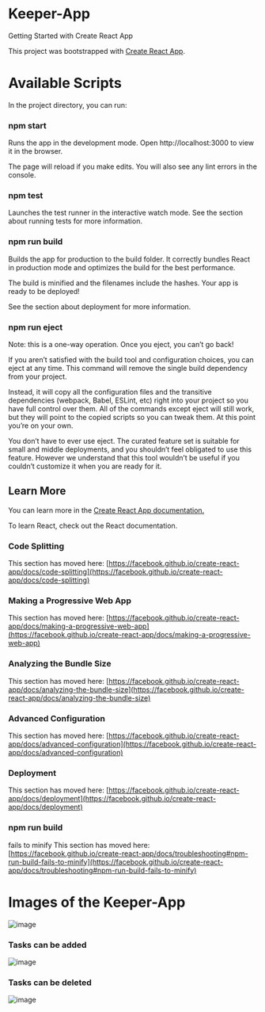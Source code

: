 # Keeper-App
Getting Started with Create React App

This project was bootstrapped with [Create React App](https://github.com/facebook/create-react-app).

# Available Scripts

In the project directory, you can run:

### npm start
Runs the app in the development mode.
Open http://localhost:3000 to view it in the browser.

The page will reload if you make edits.
You will also see any lint errors in the console.

### npm test
Launches the test runner in the interactive watch mode.
See the section about running tests for more information.

### npm run build
Builds the app for production to the build folder.
It correctly bundles React in production mode and optimizes the build for the best performance.

The build is minified and the filenames include the hashes.
Your app is ready to be deployed!

See the section about deployment for more information.

### npm run eject

Note: this is a one-way operation. Once you eject, you can’t go back!

If you aren’t satisfied with the build tool and configuration choices, you can eject at any time.
This command will remove the single build dependency from your project.

Instead, it will copy all the configuration files and the transitive dependencies (webpack, Babel, ESLint, etc) right into your project 
so you have full control over them. All of the commands except eject will still work, but they will point to the copied scripts so 
you can tweak them. At this point you’re on your own.

You don’t have to ever use eject. The curated feature set is suitable for small and middle deployments, 
and you shouldn’t feel obligated to use this feature. However we understand that this tool wouldn’t be 
useful if you couldn’t customize it when you are ready for it.

## Learn More
You can learn more in the [Create React App documentation.](https://create-react-app.dev/docs/getting-started/)

To learn React, check out the React documentation.

### Code Splitting 
This section has moved here: [https://facebook.github.io/create-react-app/docs/code-splitting](https://facebook.github.io/create-react-app/docs/code-splitting)

### Making a Progressive Web App
This section has moved here: [https://facebook.github.io/create-react-app/docs/making-a-progressive-web-app](https://facebook.github.io/create-react-app/docs/making-a-progressive-web-app)

### Analyzing the Bundle Size
This section has moved here: [https://facebook.github.io/create-react-app/docs/analyzing-the-bundle-size](https://facebook.github.io/create-react-app/docs/analyzing-the-bundle-size)

### Advanced Configuration
This section has moved here: [https://facebook.github.io/create-react-app/docs/advanced-configuration](https://facebook.github.io/create-react-app/docs/advanced-configuration)

### Deployment
This section has moved here: [https://facebook.github.io/create-react-app/docs/deployment](https://facebook.github.io/create-react-app/docs/deployment)

### npm run build 
fails to minify
This section has moved here: [https://facebook.github.io/create-react-app/docs/troubleshooting#npm-run-build-fails-to-minify](https://facebook.github.io/create-react-app/docs/troubleshooting#npm-run-build-fails-to-minify)


# Images of the Keeper-App

![image](https://github.com/Ishika-Jaiswal/Keeper_App/assets/71041543/d8e7ff3b-f166-4cf5-8179-41aa9692529e)

### Tasks can be added 
![image](https://github.com/Ishika-Jaiswal/Keeper_App/assets/71041543/454545b7-abf3-4442-a6af-7c34f1d82fe1)

### Tasks can be deleted
![image](https://github.com/Ishika-Jaiswal/Keeper_App/assets/71041543/942cbd00-d9cf-4005-b14d-615770f0a327)

